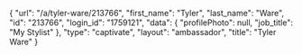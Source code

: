 {
    "url": "\/a\/tyler-ware\/213766",
    "first_name": "Tyler",
    "last_name": "Ware",
    "id": "213766",
    "login_id": "1759121",
    "data": {
        "profilePhoto": null,
        "job_title": "My Stylist"
    },
    "type": "captivate",
    "layout": "ambassador",
    "title": "Tyler Ware"
}